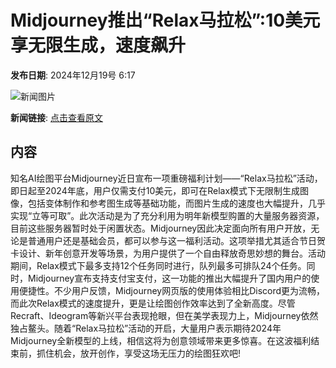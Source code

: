 # Midjourney推出“Relax马拉松”:10美元享无限生成，速度飙升

**发布日期**: 2024年12月19号 6:17

![新闻图片](https://pic.chinaz.com/picmap/thumb/202305191450321085_0.jpg)

**新闻链接**: [点击查看原文](https://www.aibase.com/zh/news/14112)

## 内容

知名AI绘图平台Midjourney近日宣布一项重磅福利计划——“Relax马拉松”活动，即日起至2024年底，用户仅需支付10美元，即可在Relax模式下无限制生成图像，包括变体制作和参考图生成等基础功能，而图片生成的速度也大幅提升，几乎实现“立等可取”。此次活动是为了充分利用为明年新模型购置的大量服务器资源，目前这些服务器暂时处于闲置状态。Midjourney因此决定面向所有用户开放，无论是普通用户还是基础会员，都可以参与这一福利活动。这项举措尤其适合节日贺卡设计、新年创意开发等场景，为用户提供了一个自由释放奇思妙想的舞台。活动期间，Relax模式下最多支持12个任务同时进行，队列最多可排队24个任务。同时，Midjourney宣布支持支付宝支付，这一功能的推出大幅提升了国内用户的使用便捷性。不少用户反馈，Midjourney网页版的使用体验相比Discord更为流畅，而此次Relax模式的速度提升，更是让绘图创作效率达到了全新高度。尽管Recraft、Ideogram等新兴平台表现抢眼，但在美学表现力上，Midjourney依然独占鳌头。随着“Relax马拉松”活动的开启，大量用户表示期待2024年Midjourney全新模型的上线，相信这将为创意领域带来更多惊喜。在这波福利结束前，抓住机会，放开创作，享受这场无压力的绘图狂欢吧!
